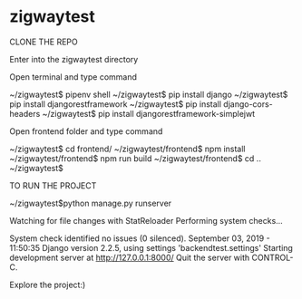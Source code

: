 # zigwaytest

CLONE THE REPO

Enter into the zigwaytest directory

Open terminal and type command

~/zigwaytest$ pipenv shell
~/zigwaytest$ pip install django
~/zigwaytest$ pip install djangorestframework
~/zigwaytest$ pip install django-cors-headers
~/zigwaytest$ pip install djangorestframework-simplejwt

Open frontend folder and type command

~/zigwaytest$ cd frontend/
~/zigwaytest/frontend$ npm install
~/zigwaytest/frontend$ npm run build
~/zigwaytest/frontend$ cd ..
~/zigwaytest$

TO RUN THE PROJECT

~/zigwaytest$python manage.py runserver

Watching for file changes with StatReloader
Performing system checks...

System check identified no issues (0 silenced).
September 03, 2019 - 11:50:35
Django version 2.2.5, using settings 'backendtest.settings'
Starting development server at http://127.0.0.1:8000/
Quit the server with CONTROL-C.


Explore the project:)





